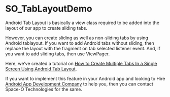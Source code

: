 # SO_TabLayoutDemo

Android Tab Layout is basically a view class required to be added into the layout of our app to create sliding tabs. 

However, you can create sliding as well as non-sliding tabs by using Android tablayout. If you want to add Android tabs without sliding, then replace the layout with the fragment on tab selected listener event. And, if you want to add sliding tabs, then use ViewPager.

Here, we’ve created a tutorial on [How to Create Multiple Tabs In a Single Screen Using Android Tab Layout](https://www.spaceotechnologies.com/create-multiple-tabs-using-android-tab-layout/).

If you want to implement this feature in your Android app and looking to Hire [Android App Development Company](http://www.spaceotechnologies.com/android-app-development/) to help you, then you can contact Space-O Technologies for the same.
